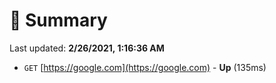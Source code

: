 # 📖 Summary
Last updated: **2/26/2021, 1:16:36 AM**

- `GET` [https://google.com](https://google.com) - **Up** (135ms)
